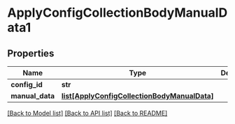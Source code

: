 # ApplyConfigCollectionBodyManualData1

## Properties
Name | Type | Description | Notes
------------ | ------------- | ------------- | -------------
**config_id** | **str** |  | [optional] 
**manual_data** | [**list[ApplyConfigCollectionBodyManualData]**](ApplyConfigCollectionBodyManualData.md) |  | [optional] 

[[Back to Model list]](../README.md#documentation-for-models) [[Back to API list]](../README.md#documentation-for-api-endpoints) [[Back to README]](../README.md)

